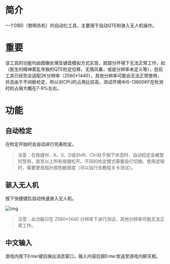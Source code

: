 # 简介
一个DBD（黎明杀机）的自动化工具，主要用于自动QTE和骇入无人机操作。


# 重要
该工具的功能均由图像处理及键盘模拟方式实现，故部分环境下无法正常工作，如（医生的精神紊乱导致的QTE检定位移，无情风暴，或是分辨率未定义等），目前工具已经完全适配2K分辨率（2560*1440），其他分辨率可能会无法正常使用，并且由于不间断检定，所以对CPU的占用比较高，测试环境中i5-13600KF在检测时的占用大概在7-9%左右。

# 功能

## 自动检定
在检定开始时会自动进行完美检定。
> 注意：在按键W、A、S、D或Shift、Ctrl处于按下状态时，自动检定会被暂时禁用，直至以上所有按键松开。不同的检定模式需要自行切换。使用滤镜时，需要更改指针颜色敏感度（可以自行去教程关卡测试）。

## 骇入无人机
按下快捷键后自动快速骇入无人机。

![img](https://github.com/user-attachments/assets/b0e614d3-ed61-4f3c-a62e-63b2b61b76ca)
> 注意：此功能只在 2560*1440 分辨率下进行测试，其他分辨率可能无法正常工作。

## 中文输入
游戏内按下Enter键后弹出消息窗口，输入内容后按Enter发送至游戏内聊天框。
